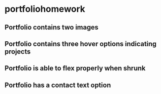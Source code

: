 # portfoliohomework
## Portfolio contains two images
## Portfolio contains three hover options indicating projects
## Portfolio is able to flex properly when shrunk
## Portfolio has a contact text option
